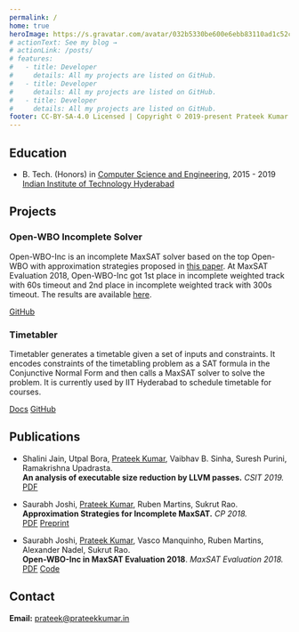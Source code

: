 ```yaml
---
permalink: /
home: true
heroImage: https://s.gravatar.com/avatar/032b5330be600e6ebb83110ad1c52c96?s=500
# actionText: See my blog →
# actionLink: /posts/
# features:
#   - title: Developer
#     details: All my projects are listed on GitHub.
#   - title: Developer
#     details: All my projects are listed on GitHub.
#   - title: Developer
#     details: All my projects are listed on GitHub.
footer: CC-BY-SA-4.0 Licensed | Copyright © 2019-present Prateek Kumar
---
```


## Education

- B. Tech. (Honors) in [Computer Science and Engineering](https://cse.iith.ac.in), 2015 - 2019<br>
  [Indian Institute of Technology Hyderabad](https://iith.ac.in)

## Projects

### Open-WBO Incomplete Solver

Open-WBO-Inc is an incomplete MaxSAT solver based on the top Open-WBO with approximation strategies proposed in [this paper](https://link.springer.com/content/pdf/10.1007/978-3-319-98334-9_15.pdf).
At MaxSAT Evaluation 2018, Open-WBO-Inc got 1st place in incomplete weighted track with 60s timeout and 2nd place in incomplete weighted track with 300s timeout.
The results are available [here](https://maxsat-evaluations.github.io/2018/rankings.html).

[GitHub](https://github.com/sbjoshi/Open-WBO-Inc)

### Timetabler

Timetabler generates a timetable given a set of inputs and constraints.
It encodes constraints of the timetabling problem as a SAT formula in the Conjunctive Normal Form and then calls a MaxSAT solver to solve the problem.
It is currently used by IIT Hyderabad to schedule timetable for courses.

[Docs](https://timetabler.readthedocs.io/en/stable/)
[GitHub](https://github.com/GoodDeeds/Timetabler)

## Publications

- Shalini Jain, Utpal Bora, [Prateek Kumar](/), Vaibhav B. Sinha, Suresh Purini, Ramakrishna Upadrasta.\
  **An analysis of executable size reduction by LLVM passes.** _CSIT 2019._\
  [PDF](https://link.springer.com/article/10.1007%2Fs40012-019-00248-5)

- Saurabh Joshi, [Prateek Kumar](/), Ruben Martins, Sukrut Rao.\
  **Approximation Strategies for Incomplete MaxSAT.** _CP 2018._\
  [PDF](https://link.springer.com/content/pdf/10.1007/978-3-319-98334-9_15.pdf)
  [Preprint](https://arxiv.org/abs/1806.07164)

- Saurabh Joshi, [Prateek Kumar](/), Vasco Manquinho, Ruben Martins, Alexander Nadel, Sukrut Rao.\
  **Open-WBO-Inc in MaxSAT Evaluation 2018**. _MaxSAT Evaluation 2018._\
  [PDF<OutboundLink/>](/publications/open-wbo-inc-in-maxsat-evaluation-2018.pdf)
  [Code](https://maxsat-evaluations.github.io/2018/mse18-solver-src/incomplete/Open-WBO-Inc.zip)

## Contact

**Email:** [prateek@prateekkumar.in](mailto:prateek@prateekkumar.in)
